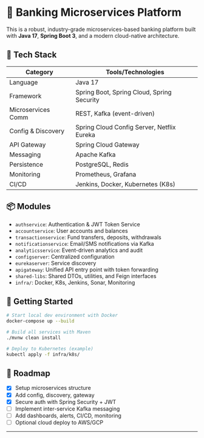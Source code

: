 # 🏦 Banking Microservices Platform

This is a robust, industry-grade microservices-based banking platform built with **Java 17**, **Spring Boot 3**, and a modern cloud-native architecture.

## 🚀 Tech Stack

| Category           | Tools/Technologies                                                                 |
|--------------------|-------------------------------------------------------------------------------------|
| Language           | Java 17                                                                            |
| Framework          | Spring Boot, Spring Cloud, Spring Security                                         |
| Microservices Comm | REST, Kafka (event-driven)                                                         |
| Config & Discovery | Spring Cloud Config Server, Netflix Eureka                                        |
| API Gateway        | Spring Cloud Gateway                                                              |
| Messaging          | Apache Kafka                                                                      |
| Persistence        | PostgreSQL, Redis                                                                 |
| Monitoring         | Prometheus, Grafana                                                               |
| CI/CD              | Jenkins, Docker, Kubernetes (K8s)                                                 |
## 📦 Modules

- `authservice`: Authentication & JWT Token Service
- `accountservice`: User accounts and balances
- `transactionservice`: Fund transfers, deposits, withdrawals
- `notificationservice`: Email/SMS notifications via Kafka
- `analyticsservice`: Event-driven analytics and audit
- `configserver`: Centralized configuration
- `eurekaserver`: Service discovery
- `apigateway`: Unified API entry point with token forwarding
- `shared-libs`: Shared DTOs, utilities, and Feign interfaces
- `infra/`: Docker, K8s, Jenkins, Sonar, Monitoring

## 🏁 Getting Started

```bash
# Start local dev environment with Docker
docker-compose up --build

# Build all services with Maven
./mvnw clean install

# Deploy to Kubernetes (example)
kubectl apply -f infra/k8s/
```

## 🧭 Roadmap

- [x] Setup microservices structure
- [x] Add config, discovery, gateway
- [x] Secure auth with Spring Security + JWT
- [ ] Implement inter-service Kafka messaging
- [ ] Add dashboards, alerts, CI/CD, monitoring
- [ ] Optional cloud deploy to AWS/GCP

---
